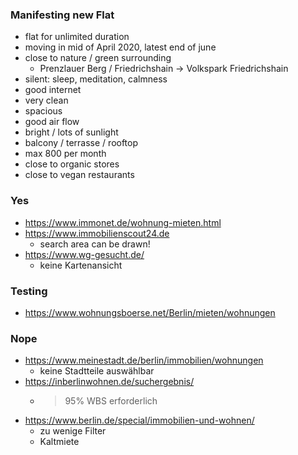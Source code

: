 ### Manifesting new Flat
- flat for unlimited duration
- moving in mid of April 2020, latest end of june
- close to nature / green surrounding
  - Prenzlauer Berg / Friedrichshain -> Volkspark Friedrichshain
- silent: sleep, meditation, calmness
- good internet
- very clean
- spacious
- good air flow
- bright / lots of sunlight
- balcony / terrasse / rooftop
- max 800 per month
- close to organic stores
- close to vegan restaurants

### Yes
- https://www.immonet.de/wohnung-mieten.html
- https://www.immobilienscout24.de
  - search area can be drawn!
- https://www.wg-gesucht.de/
  - keine Kartenansicht

### Testing 
- https://www.wohnungsboerse.net/Berlin/mieten/wohnungen

### Nope
- https://www.meinestadt.de/berlin/immobilien/wohnungen
  - keine Stadtteile auswählbar
- https://inberlinwohnen.de/suchergebnis/
  - > 95% WBS erforderlich
- https://www.berlin.de/special/immobilien-und-wohnen/
  - zu wenige Filter
  - Kaltmiete
